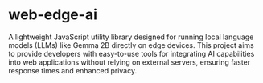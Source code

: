 # web-edge-ai
A lightweight JavaScript utility library designed for running local language models (LLMs) like Gemma 2B directly on edge devices. This project aims to provide developers with easy-to-use tools for integrating AI capabilities into web applications without relying on external servers, ensuring faster response times and enhanced privacy.
